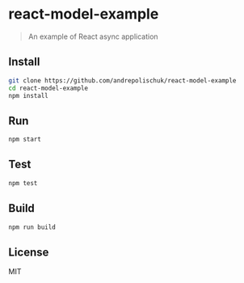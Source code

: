 # react-model-example

> An example of React async application

## Install

```sh
git clone https://github.com/andrepolischuk/react-model-example
cd react-model-example
npm install
```

## Run

```sh
npm start
```

## Test

```sh
npm test
```

## Build

```sh
npm run build
```

## License

MIT
